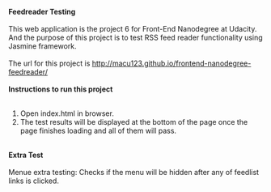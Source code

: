 <b>Feedreader Testing</b><br>
<br>
This web application is the project 6 for Front-End Nanodegree at Udacity. And the purpose of this project is to test RSS feed reader functionality using Jasmine framework.<br>
<br>
The url for this project is http://macu123.github.io/frontend-nanodegree-feedreader/<br>
<br>
<b>Instructions to run this project</b><br>
<br>
1. Open index.html in browser.<br>
2. The test results will be displayed at the bottom of the page once the page finishes loading and all of them will pass.<br>
<br>
<b>Extra Test</b><br>
<br>
Menue extra testing: Checks if the menu will be hidden after any of feedlist links is clicked.